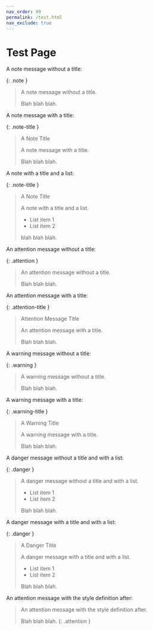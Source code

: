 ```yaml
---
nav_order: 99
permalink: /test.html
nav_exclude: true
---
```


# Test Page

A note message without a title:

{: .note }
> A note message without a title.
>
> Blah blah blah.

A note message with a title:

{: .note-title }
> A Note Title
>
> A note message with a title.
>
> Blah blah blah.

A note with a title and a list:

{: .note-title }
> A Note Title
>
> A note with a title and a list.
>
> * List item 1
> * List item 2
>
> blah blah blah.

An attention message without a title:

{: .attention }
> An attention message without a title.
>
> Blah blah blah.

An attention message with a title:

{: .attention-title }
> Attention Message Title
>
> An attention message with a title.
>
> Blah blah blah.

A warning message without a title:

{: .warning }
> A warning message without a title.
>
> Blah blah blah.

A warning message with a title:

{: .warning-title }
> A Warning Title
>
> A warning message with a title.
>
> Blah blah blah.

A danger message without a title and with a list:

{: .danger }
> A danger message without a title and with a list.
>
> * List item 1
> * List item 2
>
> Blah blah blah.

A danger message with a title and with a list:

{: .danger }
> A Danger Title
>
> A danger message with a title and with a list.
>
> * List item 1
> * List item 2
>
> Blah blah blah.

An attention message with the style definition after:

> An attention message with the style definition after.
>
> Blah blah blah.
{: .attention }
